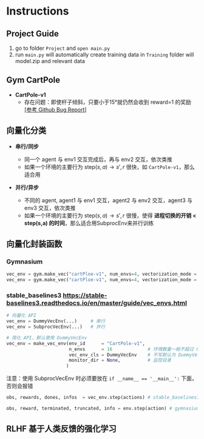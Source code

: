 # **Instructions**


## **Project Guide**
1. go to folder `Project` and `open main.py`
2. run `main.py` will automatically create training data in `Training` folder will model.zip and relevant data


## **Gym CartPole**
- **CartPole-v1**
  - 存在问题：即使杆子倾斜，只要小于15°就仍然会收到 reward=1 的奖励 [[参考 Github Bug Report]](https://github.com/Farama-Foundation/Gymnasium/issues/790)


## 向量化分类

- **串行/同步** 
    - 同一个 agent 与 env1 交互完成后，再与 env2 交互，依次类推
    - 如果一个环境的主要行为 $\text{step}(s,a) \to s', r$ 很快，如 `CartPole-v1`，那么适合用

- **并行/异步** 
    - 不同的 agent, agent1 与 env1 交互，agent2 与 env2 交互，agent3 与 env3 交互，依次类推
    - 如果一个环境的主要行为 $\text{step}(s,a) \to s', r$ 很慢，使得 **进程切换的开销 < step(s,a) 的时间**，那么适合用SubprocEnv来并行训练

## 向量化封装函数

### **Gymnasium**   
```python
vec_env = gym.make_vec("cartPloe-v1", num_envs=4, vectorization_mode = "sync")                  # 串行
vec_env = gym.make_vec("cartPloe-v1", num_envs=4, vectorization_mode = "vector_entry_point")    # 并行
```

### **stable_baselines3** https://stable-baselines3.readthedocs.io/en/master/guide/vec_envs.html  
```python
# 向量化 API
vec_env = DummyVecEnv(...)     # 串行
vec_env = SubprocVecEnv(...)   # 并行

# 简化 API，默认使用 DummyVecEnv
vec_env = make_vec_env(env_id      = "CartPole-v1",
                       n_envs      = 16             # 环境数量一般不超过 CPU 核心数    # 我的电脑是 16 核
                       vec_env_cls = DummyVecEnv    # 不写默认为 DummyVecEnv 串行
                       monitor_dir = None,          # 监控目录
                      )   
```

注意：使用 SubprocVecEnv 时必须要放在 `if __name__ == '__main__':` 下面，否则会报错  

```python
obs, rewards, dones, infos  = vec_env.step(actions) # stable_baselines3 返回4个值

obs, reward, terminated, truncated, info = env.step(action) # gymnasium 返回5个值
```


## **RLHF 基于人类反馈的强化学习**



<!-- 2.4 串行环境DummyVecEnv(VecEnv)
如果一个环境的主要行为step(s, a)-> s', r很快，如 `CartPole-v1`，那么适合用DummyVecEnv来“并行”训练

    小总结VecEnv：数据对象有num_envs, observation_space, action_space, reward_range，核心行为是step()，处理的是单个IO到多个IO的类型转换
    DummyVecEnv：新增vectorized环境实体的数据对象self.envs = list(env0, env1,...)，step_wait()的行为逻辑是在self.envs中串行执行的

2.5 并行环境SubprocVecEnv(VecEnv)
如果一个环境的主要行为step(s, a)-> s', r很慢，使得进程切换的开销 < step(s,a)的时间，那么适合用SubprocEnv来并行训练，阅读stable_baselines3.vec_env.sub_proc_env的源码

    SubprocVecEnv：需要为每一个环境创建一个进程，然后由主进程进行管理，而不像DummyVecEnv那样用list()来存储多个环境
    主要逻辑：

    1. 默认用forkserver的方式，起一个资源管理进程ctx
    2. 建立n个环境对应的进程 e_0,... ,e_n, 在 ctx 与 e_i 之间建立管道pipe的两个连接Connect对象，进行数据交换
    3. 通过管道之间进行数据通信(send(),recv())，用step_async给 e_i 进程的环境发送命令与数据，并设置等待标识self.waiting = True
    4. 等所有子进程里的环境step完成，再发送给ctx进程，最后在ctx进程中将各环境的数据重组成 (num_envs, data)的形式 -->



<!-- ## **Learning**
[OpenAI Gym Website](https://gymnasium.farama.org/)


## **Code**
```bash
# install gymnasium    # 安装 gymnasium
pip install gymnasium

# Upgrade gymnasium    # 升级 gymnasium
pip install --upgrade gymnasium
```

## **Gym** 

```python
import gymnasium as gym

# Create the environment CartPole-v1  # 创建环境 倒立摆
env = gym.make('CartPole-v1')  

# Interact with the environment       # 与环境交互
observation, reward, ... = env.step(action)               

```


## **Stable-baselines3** -->